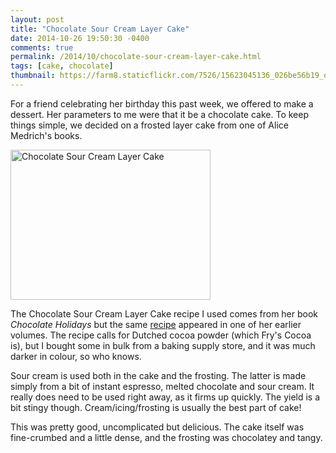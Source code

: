 ```yaml
---
layout: post
title: "Chocolate Sour Cream Layer Cake"
date: 2014-10-26 19:50:30 -0400
comments: true
permalink: /2014/10/chocolate-sour-cream-layer-cake.html
tags: [cake, chocolate]
thumbnail: https://farm8.staticflickr.com/7526/15623045136_026be56b19_q.jpg
---
```


For a friend celebrating her birthday this past week, we offered
to make a dessert. Her parameters to me were that it be a
chocolate cake. To keep things simple, we decided on a frosted layer
cake from one of Alice Medrich's books.

<a href="https://www.flickr.com/photos/gnuf/15623045136"
title="Chocolate Sour Cream Layer Cake by Eric Fung, on Flickr"><img
src="https://farm8.staticflickr.com/7526/15623045136_026be56b19_n.jpg"
width="320" height="240" alt="Chocolate Sour Cream Layer Cake"></a>

The Chocolate Sour Cream Layer Cake recipe I used comes from her
book <i>Chocolate Holidays</i> but the same
[recipe](http://homecooking.about.com/od/cakerecipes/r/blc44.htm)
appeared in one of her earlier volumes. The recipe calls for Dutched
cocoa powder (which Fry's Cocoa is), but I bought some in bulk from
a baking supply store, and it was much darker in colour, so who
knows.

Sour cream is used both in the cake and the frosting. The latter
is made simply from a bit of instant espresso, melted chocolate and
sour cream.  It really does need to be used right away, as it firms
up quickly. The yield is a bit stingy though. Cream/icing/frosting
is usually the best part of cake!

This was pretty good, uncomplicated but delicious. The cake itself
was fine-crumbed and a little dense, and the frosting was chocolatey
and tangy.
